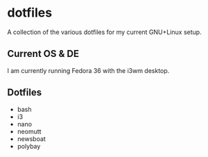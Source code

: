 # dotfiles

A collection of the various dotfiles for my current GNU+Linux setup.

## Current OS & DE

I am currently running Fedora 36 with the i3wm desktop.

## Dotfiles

- bash
- i3
- nano
- neomutt
- newsboat
- polybay
